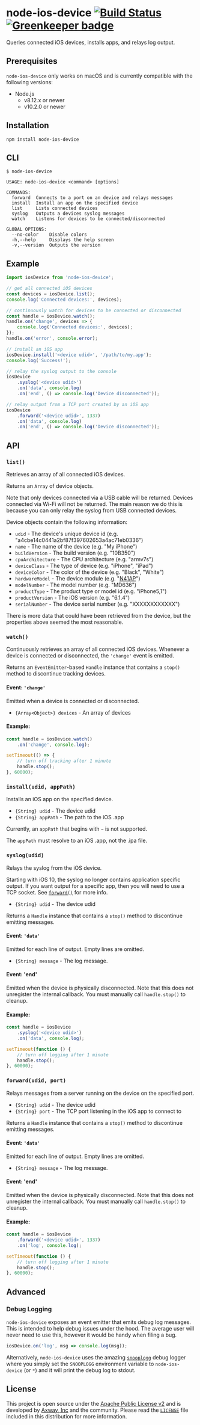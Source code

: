 # node-ios-device [![Build Status][3]][4] [![Greenkeeper badge][5]][6]

Queries connected iOS devices, installs apps, and relays log output.

## Prerequisites

`node-ios-device` only works on macOS and is currently compatible with the following versions:

 * Node.js
   * v8.12.x or newer
   * v10.2.0 or newer

## Installation

    npm install node-ios-device

## CLI

```
$ node-ios-device

USAGE: node-ios-device <command> [options]

COMMANDS:
  forward  Connects to a port on an device and relays messages
  install  Install an app on the specified device
  list     Lists connected devices
  syslog   Outputs a devices syslog messages
  watch    Listens for devices to be connected/disconnected

GLOBAL OPTIONS:
  --no-color    Disable colors
  -h,--help     Displays the help screen
  -v,--version  Outputs the version
```

## Example

```js
import iosDevice from 'node-ios-device';

// get all connected iOS devices
const devices = iosDevice.list();
console.log('Connected devices:', devices);

// continuously watch for devices to be connected or disconnected
const handle = iosDevice.watch();
handle.on('change', devices => {
    console.log('Connected devices:', devices);
});
handle.on('error', console.error);

// install an iOS app
iosDevice.install('<device udid>', '/path/to/my.app');
console.log('Success!');

// relay the syslog output to the console
iosDevice
    .syslog('<device udid>')
    .on('data', console.log)
    .on('end', () => console.log('Device disconnected'));

// relay output from a TCP port created by an iOS app
iosDevice
    .forward('<device udid>', 1337)
    .on('data', console.log)
    .on('end', () => console.log('Device disconnected'));
```

## API

### `list()`

Retrieves an array of all connected iOS devices.

Returns an `Array` of device objects.

Note that only devices connected via a USB cable will be returned. Devices connected via Wi-Fi will
not be returned. The main reason we do this is because you can only relay the syslog from USB
connected devices.

Device objects contain the following information:

* `udid` - The device's unique device id (e.g. "a4cbe14c0441a2bf87f397602653a4ac71eb0336")
* `name` - The name of the device (e.g. "My iPhone")
* `buildVersion` - The build version (e.g. "10B350")
* `cpuArchitecture` - The CPU architecture (e.g. "armv7s")
* `deviceClass` - The type of device (e.g. "iPhone", "iPad")
* `deviceColor` - The color of the device (e.g. "Black", "White")
* `hardwareModel` - The device module (e.g. "[N41AP](http://theiphonewiki.com/wiki/N41ap)")
* `modelNumber` - The model number (e.g. "MD636")
* `productType` - The product type or model id (e.g. "iPhone5,1")
* `productVersion` - The iOS version (e.g. "6.1.4")
* `serialNumber` - The device serial number (e.g. "XXXXXXXXXXXX")

There is more data that could have been retrieved from the device, but the properties above seemed
the most reasonable.

### `watch()`

Continuously retrieves an array of all connected iOS devices. Whenever a device is connected or
disconnected, the `'change'` event is emitted.

Returns an `EventEmitter`-based `Handle` instance that contains a `stop()` method to discontinue
tracking devices.

#### Event: `'change'`

Emitted when a device is connected or disconnected.

- `{Array<Object>} devices` - An array of devices

#### Example:

```js
const handle = iosDevice.watch()
    .on('change', console.log);

setTimeout(() => {
    // turn off tracking after 1 minute
    handle.stop();
}, 60000);
```

### `install(udid, appPath)`

Installs an iOS app on the specified device.

* `{String} udid` - The device udid
* `{String} appPath` - The path to the iOS .app

Currently, an `appPath` that begins with `~` is not supported.

The `appPath` must resolve to an iOS .app, not the .ipa file.

### `syslog(udid)`

Relays the syslog from the iOS device.

Starting with iOS 10, the syslog no longer contains application specific output. If you want output
for a specific app, then you will need to use a TCP socket. See [`forward()`](#forwardudid-port) for more info.

* `{String} udid` - The device udid

Returns a `Handle` instance that contains a `stop()` method to discontinue emitting messages.

#### Event: `'data'`

Emitted for each line of output. Empty lines are omitted.

- `{String} message` - The log message.

#### Event: 'end'

Emitted when the device is physically disconnected. Note that this does not unregister the internal
callback. You must manually call `handle.stop()` to cleanup.

#### Example:

```js
const handle = iosDevice
	.syslog('<device udid>')
	.on('data', console.log);

setTimeout(function () {
	// turn off logging after 1 minute
	handle.stop();
}, 60000);
```

### `forward(udid, port)`

Relays messages from a server running on the device on the specified port.

* `{String} udid` - The device udid
* `{String} port` - The TCP port listening in the iOS app to connect to

Returns a `Handle` instance that contains a `stop()` method to discontinue
emitting messages.

#### Event: `'data'`

Emitted for each line of output. Empty lines are omitted.

- `{String} message` - The log message.

#### Event: 'end'

Emitted when the device is physically disconnected. Note that this does not unregister the internal
callback. You must manually call `handle.stop()` to cleanup.

#### Example:

```js
const handle = iosDevice
	.forward('<device udid>', 1337)
	.on('log', console.log);

setTimeout(function () {
	// turn off logging after 1 minute
	handle.stop();
}, 60000);
```

## Advanced

### Debug Logging

`node-ios-device` exposes an event emitter that emits debug log messages. This is intended to help
debug issues under the hood. The average user will never need to use this, however it would be
handy when filing a bug.

```js
iosDevice.on('log', msg => console.log(msg));
```

Alternatively, `node-ios-device` uses the amazing [`snooplogg`][2] debug logger where you simply
set the `SNOOPLOGG` environment variable to `node-ios-device` (or `*`) and it will print the debug
log to stdout.

## License

This project is open source under the [Apache Public License v2][1] and is developed by
[Axway, Inc](http://www.axway.com/) and the community. Please read the [`LICENSE`][1] file included
in this distribution for more information.

[1]: https://github.com/appcelerator/node-ios-device/blob/master/LICENSE
[2]: https://www.npmjs.com/package/snooplogg
[3]: https://travis-ci.org/appcelerator/node-ios-device.svg?branch=master
[4]: https://travis-ci.org/appcelerator/node-ios-device
[5]: https://badges.greenkeeper.io/appcelerator/node-ios-device.svg
[6]: https://greenkeeper.io/
